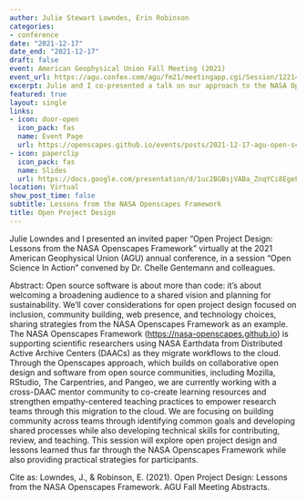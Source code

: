 ```yaml
---
author: Julie Stewart Lowndes, Erin Robinson
categories:
- conference
date: "2021-12-17"
date_end: "2021-12-17"
draft: false
event: American Geophysical Union Fall Meeting (2021)
event_url: https://agu.confex.com/agu/fm21/meetingapp.cgi/Session/122142
excerpt: Julie and I co-presented a talk on our approach to the NASA Openscapes Framework project and initial lessons learned from the first year. 
featured: true
layout: single
links:
- icon: door-open
  icon_pack: fas
  name: Event Page
  url: https://openscapes.github.io/events/posts/2021-12-17-agu-open-science-in-action/
- icon: paperclip
  icon_pack: fas
  name: Slides
  url: https://docs.google.com/presentation/d/1uc2BGBsjVABa_ZnqYCi8EgeFjlUSMd3KMSlQJnok9T8/edit#slide=id.gcfba13fd26_0_7
location: Virtual 
show_post_time: false
subtitle: Lessons from the NASA Openscapes Framework
title: Open Project Design 
---
```


Julie Lowndes and I presented an invited paper “Open Project Design: Lessons from the NASA Openscapes Framework” virtually at the 2021 American Geophysical Union (AGU) annual conference, in a session “Open Science In Action” convened by Dr. Chelle Gentemann and colleagues.

Abstract: 
Open source software is about more than code: it’s about welcoming a broadening audience to a shared vision and planning for sustainability. We’ll cover considerations for open project design focused on inclusion, community building, web presence, and technology choices, sharing strategies from the NASA Openscapes Framework as an example. The NASA Openscapes Framework (https://nasa-openscapes.github.io) is supporting scientific researchers using NASA Earthdata from Distributed Active Archive Centers (DAACs) as they migrate workflows to the cloud. Through the Openscapes approach, which builds on collaborative open design and software from open source communities, including Mozilla, RStudio, The Carpentries, and Pangeo, we are currently working with a cross-DAAC mentor community to co-create learning resources and strengthen empathy-centered teaching practices to empower research teams through this migration to the cloud. We are focusing on building community across teams through identifying common goals and developing shared processes while also developing technical skills for contributing, review, and teaching. This session will explore open project design and lessons learned thus far through the NASA Openscapes Framework while also providing practical strategies for participants.

Cite as: Lowndes, J., & Robinson, E. (2021). Open Project Design: Lessons from the NASA Openscapes Framework. AGU Fall Meeting Abstracts.
